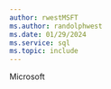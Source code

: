 ```yaml
---
author: rwestMSFT
ms.author: randolphwest
ms.date: 01/29/2024
ms.service: sql
ms.topic: include
---
```

 Microsoft 
